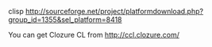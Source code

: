 clisp
http://sourceforge.net/project/platformdownload.php?group_id=1355&sel_platform=8418

You can get Clozure CL from http://ccl.clozure.com/

